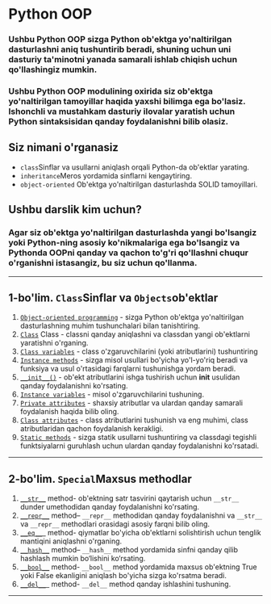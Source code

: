 # Python OOP

### Ushbu Python OOP sizga Python ob'ektga yo'naltirilgan dasturlashni aniq tushuntirib beradi, shuning uchun uni dasturiy ta'minotni yanada samarali ishlab chiqish uchun qo'llashingiz mumkin.

### Ushbu Python OOP modulining oxirida siz ob'ektga yo'naltirilgan tamoyillar haqida yaxshi bilimga ega bo'lasiz. Ishonchli va mustahkam dasturiy ilovalar yaratish uchun Python sintaksisidan qanday foydalanishni bilib olasiz.

## Siz nimani o'rganasiz

- `class`Sinflar va usullarni aniqlash orqali Python-da ob'ektlar yarating.
- `inheritance`Meros yordamida sinflarni kengaytiring.
- `object-oriented` Ob'ektga yo'naltirilgan dasturlashda SOLID tamoyillari.

## Ushbu darslik kim uchun?

### Agar siz ob'ektga yo'naltirilgan dasturlashda yangi bo'lsangiz yoki Python-ning asosiy ko'nikmalariga ega bo'lsangiz va Pythonda OOPni qanday va qachon to'g'ri qo'llashni chuqur o'rganishni istasangiz, bu siz uchun qo'llanma.

---

## 1-bo'lim. `Class`Sinflar va `Objects`ob'ektlar

1. [`Object-oriented programming`](https://github.com/themusharraf/PythonOOP/blob/master/section1/Object.md) - sizga Python ob'ektga yo'naltirilgan dasturlashning muhim tushunchalari bilan
   tanishtiring.
2. [`Class`]() Class - classni qanday aniqlashni va classdan yangi ob'ektlarni yaratishni o'rganing.
3. [`Class variables`]() - class o'zgaruvchilarini (yoki atributlarini) tushuntiring
4. [`Instance methods`]() - sizga misol usullari bo'yicha yo'l-yo'riq beradi va funksiya va usul o'rtasidagi farqlarni
   tushunishga yordam beradi.
6. [`__init__()`]() - ob'ekt atributlarini ishga tushirish uchun __init__ usulidan qanday foydalanishni ko'rsating.
7. [`Instance variables`]() - misol o'zgaruvchilarini tushuning.
8. [`Private attributes`]() - shaxsiy atributlar va ulardan qanday samarali foydalanish haqida bilib oling.
9. [`Class attributes`]() - class atributlarini tushunish va eng muhimi, class atributlaridan qachon foydalanish
   kerakligi.
10. [`Static methods`]() - sizga statik usullarni tushuntiring va classdagi tegishli funktsiyalarni guruhlash uchun
    ulardan
    qanday foydalanishni ko'rsatadi.

---

## 2-bo'lim. `Special`Maxsus methodlar

1. [`__str__`]()  method- ob'ektning satr tasvirini qaytarish uchun `__str__` dunder umethodidan qanday foydalanishni
   ko'rsating.
2. [`__repr__`]() method– `__repr__` methodidan qanday foydalanishni va `__str__` va `__repr__` methodlari orasidagi
   asosiy
   farqni bilib oling.
3. [`__eq__ `]()  method- qiymatlar bo'yicha ob'ektlarni solishtirish uchun tenglik mantiqini aniqlashni o'rganing.
4. [`__hash__`]() method– `__hash__` method yordamida sinfni qanday qilib hashlash mumkin bo‘lishini ko‘rsating.
5. [`__bool__`]() method- `__bool__` method yordamida maxsus ob'ektning True yoki False ekanligini aniqlash bo'yicha
   sizga
   ko'rsatma beradi.
6. [`__del__ `]() method- `__del__` method qanday ishlashini tushuning.

---

